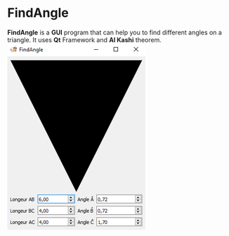 # FindAngle
**FindAngle** is a **GUI** program that can help you to find different angles on a triangle. It uses **Qt** Framework and **Al Kashi** theorem.
![Preview Image](./assets/preview.png)